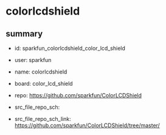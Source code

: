 # colorlcdshield
 
## summary 
* id: sparkfun_colorlcdshield_color_lcd_shield
* user: sparkfun
* name: colorlcdshield
* board: color_lcd_shield
* repo: https://github.com/sparkfun/ColorLCDShield



* src_file_repo_sch: 
* src_file_repo_sch_link: https://github.com/sparkfun/ColorLCDShield/tree/master/





